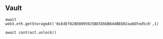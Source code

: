 ## Vault
```
await web3.eth.getStorageAt('0xEdEf828E0895925BE5DbDB64dBED02aa6EFed5c0',1)
```
```
await contract.unlock()
```